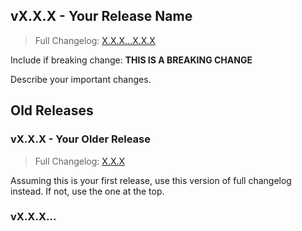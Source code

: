## vX.X.X - Your Release Name

> Full Changelog: [X.X.X...X.X.X](https://github.com/--package-author--/--package-repo--/compare/X.X.X...X.X.X)

Include if breaking change: **THIS IS A BREAKING CHANGE**

Describe your important changes.

## Old Releases

### vX.X.X - Your Older Release

> Full Changelog: [X.X.X](https://github.com/--package-author--/--package-repo--/commits/X.X.X)

Assuming this is your first release, use this version of full changelog instead. If not, use the one at the top.

### vX.X.X...
